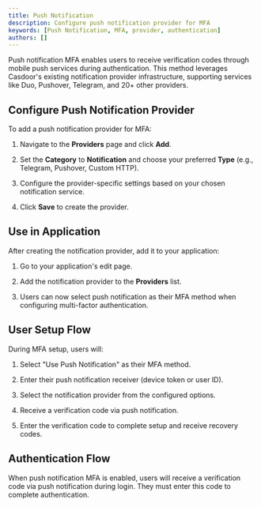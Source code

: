 ```yaml
---
title: Push Notification
description: Configure push notification provider for MFA
keywords: [Push Notification, MFA, provider, authentication]
authors: []
---
```


Push notification MFA enables users to receive verification codes through mobile push services during authentication. This method leverages Casdoor's existing notification provider infrastructure, supporting services like Duo, Pushover, Telegram, and 20+ other providers.

## Configure Push Notification Provider

To add a push notification provider for MFA:

1. Navigate to the **Providers** page and click **Add**.

2. Set the **Category** to **Notification** and choose your preferred **Type** (e.g., Telegram, Pushover, Custom HTTP).

3. Configure the provider-specific settings based on your chosen notification service.

4. Click **Save** to create the provider.

## Use in Application

After creating the notification provider, add it to your application:

1. Go to your application's edit page.

2. Add the notification provider to the **Providers** list.

3. Users can now select push notification as their MFA method when configuring multi-factor authentication.

## User Setup Flow

During MFA setup, users will:

1. Select "Use Push Notification" as their MFA method.

2. Enter their push notification receiver (device token or user ID).

3. Select the notification provider from the configured options.

4. Receive a verification code via push notification.

5. Enter the verification code to complete setup and receive recovery codes.

## Authentication Flow

When push notification MFA is enabled, users will receive a verification code via push notification during login. They must enter this code to complete authentication.
